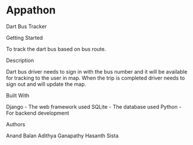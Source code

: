 # Appathon
Dart Bus Tracker

Getting Started

To track the dart bus based on bus route.

Description

Dart bus driver needs to sign in with the bus number and it will be available for tracking to the user in map.
When the trip is completed driver needs to sign out and will update the map.

Built With

Django - The web framework used
SQLite - The database used
Python - For backend development


Authors

Anand Balan
Adithya Ganapathy
Hasanth Sista

